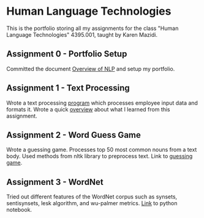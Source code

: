 # Human Language Technologies
This is the portfolio storing all my assignments for the class "Human Language Technologies" 4395.001, taught by Karen Mazidi.

## Assignment 0 - Portfolio Setup
Committed the document [Overview of NLP](Overview_of_NLP.pdf) and setup my portfolio.

## Assignment 1 - Text Processing
Wrote a text processing [program](Assignment_1-Text_Processing/text_processing.py) which processes employee input data and formats it. Wrote a quick [overview](Assignment_1-Text_Processing/Overview.pdf) about what I learned from this assignment.

## Assignment 2 - Word Guess Game
Wrote a guessing game. Processes top 50 most common nouns from a text body. Used methods from nltk library to preprocess text. Link to [guessing game](Assignment_2-Word_Guess_Game/word_guess_game.py).

## Assignment 3 - WordNet
Tried out different features of the WordNet corpus such as synsets, sentisynsets, lesk algorithm, and wu-palmer metrics. [Link](Assignment_3_WordNet/WordNet.ipynb) to python notebook.